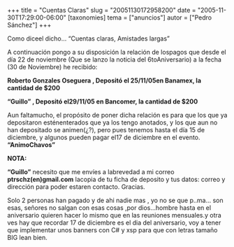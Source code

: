 +++
title = "Cuentas Claras"
slug = "20051130172958200"
date = "2005-11-30T17:29:00-06:00"
[taxonomies]
tema = ["anuncios"]
autor = ["Pedro Sánchez"]
+++

Como diceel dicho… “Cuentas claras, Amistades largas”

A continuación pongo a su disposición la relación de lospagos que desde
el día 22 de noviembre (Que se lanzo la noticia del 6toAniversario) a la
fecha (30 de Noviembre) he recibido:

<!-- more -->
**Roberto Gonzales Oseguera , Depositó el 25/11/05en Banamex, la
cantidad de $200**

**“Guillo” , Depositó el29/11/05 en Bancomer, la cantidad de $200**

Aun faltamucho, el propósito de poner dicha relación es para que los que
ya depositaron esténenterados que ya los tengo anotados, y los que aun
no han depositado se animen(¿?), pero pues tenemos hasta el día 15 de
diciembre, y algunos pueden pagar el17 de diciembre en el evento.
**“AnimoChavos”**

**NOTA:**

**“Guillo”** necesito que me envíes a labrevedad a mi correo
**ptrschz(en)gmail.com** lacopia de tu ficha de deposito y tus datos:
correo y dirección para poder estaren contacto. Gracias.

Solo 2 personas han pagado y de ahi nadie mas , yo no se que p..ma...
son esas, señores no salgan con esas cosas ,por dios...hombre hasta en
el aniversario quieren hacer lo mismo que en las reuniones mensuales.y
otra ves hay que recordar 17 de diciembre es el dia del aniversario, voy
a tener que implementar unos banners con C# y xsp para que con letras
tamaño BIG lean bien.

